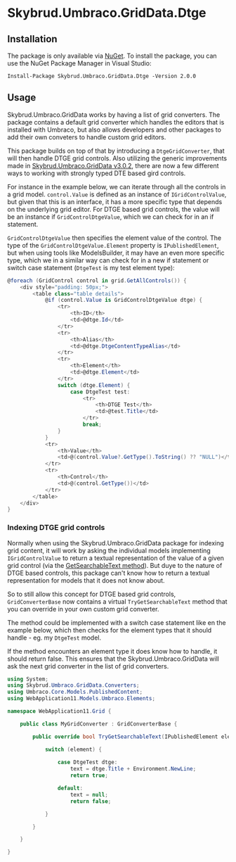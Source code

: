 # Skybrud.Umbraco.GridData.Dtge





## Installation

The package is only available via <a href="https://www.nuget.org/packages/Skybrud.Umbraco.GridData.Dtge" target="_blank">NuGet</a>. To install the package, you can use the NuGet Package Manager in Visual Studio:

```
Install-Package Skybrud.Umbraco.GridData.Dtge -Version 2.0.0
```



## Usage

Skybrud.Umbraco.GridData works by having a list of grid converters. The package contains a default grid converter which handles the editors that is installed with Umbraco, but also allows developers and other packages to add their own conveters to handle custom grid editors.

This package builds on top of that by introducing a `DtgeGridConverter`, that will then handle DTGE grid controls. Also utilizing the generic improvements made in [Skybrud.Umbraco.GridData v3.0.2](https://github.com/skybrud/Skybrud.Umbraco.GridData/releases/tag/v3.0.2), there are now a few different ways to working with strongly typed DTE based gird controls.

For instance in the example below, we can iterate through all the controls in a grid model. `control.Value` is defined as an instance of `IGridControlValue`, but given that this is an interface, it has a more specific type that depends on the underlying grid editor. For DTGE based grid controls, the value will be an instance if `GridControlDtgeValue`, which we can check for in an if statement.

`GridControlDtgeValue` then specifies the element value of the control. The type of the `GridControlDtgeValue.Element` property is `IPublishedElement`, but when using tools like ModelsBuilder, it may have an even more specific type, which we in a similar way can check for in a new if statement or switch case statement (`DtgeTest` is my test element type):

```csharp
@foreach (GridControl control in grid.GetAllControls()) {
    <div style="padding: 50px;">
        <table class="table details">
            @if (control.Value is GridControlDtgeValue dtge) {
                <tr>
                    <th>ID</th>
                    <td>@dtge.Id</td>
                </tr>
                <tr>
                    <th>Alias</th>
                    <td>@dtge.DtgeContentTypeAlias</td>
                </tr>
                <tr>
                    <th>Element</th>
                    <td>@dtge.Element</td>
                </tr>
                switch (dtge.Element) {
                    case DtgeTest test:
                        <tr>
                            <th>DTGE Test</th>
                            <td>@test.Title</td>
                        </tr>
                        break;
                }
            }  
            <tr>
                <th>Value</th>
                <td>@(control.Value?.GetType().ToString() ?? "NULL")</td>
            </tr>
            <tr>
                <th>Control</th>
                <td>@(control.GetType())</td>
            </tr>
        </table>
    </div>
}
```

### Indexing DTGE grid controls

Normally when using the Skybrud.Umbraco.GridData package for indexing grid content, it will work by asking the individual models implementing `IGridControlValue` to return a textual representation of the value of a given grid control (via the [GetSearchableText method](https://github.com/skybrud/Skybrud.Umbraco.GridData/blob/v3/latest/src/Skybrud.Umbraco.GridData/Interfaces/IGridControlValue.cs#L26)). But duye to the nature of DTGE based controls, this package can't know how to return a textual representation for models that it does not know about.

So to still allow this concept for DTGE based grid controls, `GridConverterBase` now contains a virtual `TryGetSearchableText` method that you can override in your own custom grid converter.

The method could be implemented with a switch case statement like en the example below, which then checks for the element types that it should handle - eg. my `DtgeTest` model. 

If the method encounters an element type it does know how to handle, it should return false. This ensures that the Skybrud.Umbraco.GridData will ask the next grid converter in the list of grid converters.

```csharp
using System;
using Skybrud.Umbraco.GridData.Converters;
using Umbraco.Core.Models.PublishedContent;
using WebApplication11.Models.Umbraco.Elements;

namespace WebApplication11.Grid {

    public class MyGridConverter : GridConverterBase {

        public override bool TryGetSearchableText(IPublishedElement element, out string text) {

            switch (element) {
                
                case DtgeTest dtge:
                    text = dtge.Title + Environment.NewLine;
                    return true;

                default:
                    text = null;
                    return false;

            }

        }

    }

}
```
